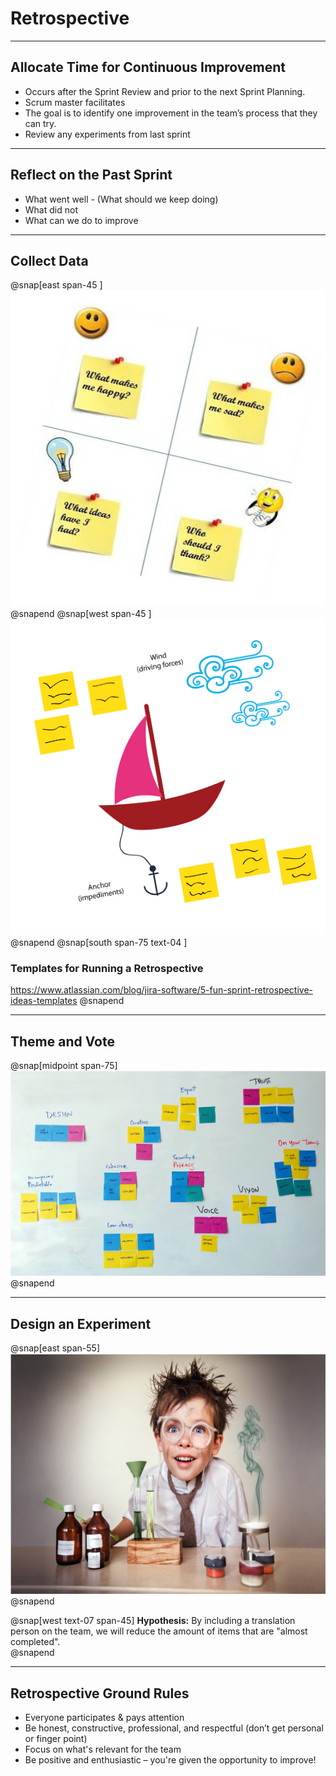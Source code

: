 # Retrospective

---
## Allocate Time for Continuous Improvement
- Occurs after the Sprint Review and prior to the next Sprint Planning.
- Scrum master facilitates
- The goal is to identify one improvement in the team’s process that they can try.
- Review any experiments from last sprint


---
## Reflect on the Past Sprint
- What went well - (What should we keep doing)
- What did not
- What can we do to improve

---
## Collect Data
@snap[east span-45 ]
![](assets/img/retrospective-mad-glad-sad.png)
@snapend
@snap[west span-45 ]
![](assets/img/retrospective-wind-in-sails.png)
@snapend
@snap[south span-75 text-04 ]
### Templates for Running a Retrospective
https://www.atlassian.com/blog/jira-software/5-fun-sprint-retrospective-ideas-templates
@snapend


---
## Theme and Vote
@snap[midpoint span-75]
![](assets/img/retrospective-vote.png)
@snapend

---
## Design an Experiment
@snap[east span-55]
![](assets/img/experiment.png)
@snapend

@snap[west text-07 span-45]
**Hypothesis:**
By including a translation person on the team, we will reduce the amount of items that are "almost completed".  
@snapend

---
## Retrospective Ground Rules
- Everyone participates & pays attention
- Be honest, constructive, professional, and respectful (don’t get personal or finger point)
- Focus on what's relevant for the team
- Be positive and enthusiastic – you're given the opportunity to improve!
